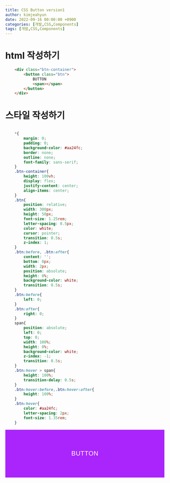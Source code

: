```yaml
---
title: CSS Button version1
author: kimjeahyun
date: 2022-09-16 00:00:00 +0900
categories: [개발,CSS,Components]
tags: [개발,CSS,Components]
---
```

<style type="text/css">
	.btn-container{
		background-color: #aa24fc;
		width:500px;
		height:150px;
		display: flex;
		justify-content: center;
		align-items: center;
	}
	.btn{
		background-color: #aa24fc;
		border: none;
		outline: none;
		font-family: sans-serif;
		position: relative;
		width: 300px;
		height: 50px;
		font-size: 1.25rem;
		letter-spacing: 0.5px;
		color: white;
		cursor: pointer;
		transition: 0.5s;
		z-index: 1;
	}
	.btn:before, .btn:after{
		content: '';
		bottom: 0px;
		width: 2px;
		position: absolute;
		height: 0%;
		background-color: white;
		transition: 0.5s;
	}
	.btn:before{
		left: 0;
	}
	.btn:after{
		right: 0;
	}
	.jh-span{
		position: absolute;
		left: 0;
		top: 0;
		width: 100%;
		height: 0%;
		background-color: white;
		z-index: -1;
		transition: 0.5s;
	}
	.btn:hover > .jh-span{
		height: 100%;
		transition-delay: 0.5s;
	}
	.btn:hover:before,.btn:hover:after{
		height: 100%;
	}
	.btn:hover{
		color: #aa24fc;
		letter-spacing: 2px;
		font-size: 1.35rem;
	}
</style>


# html 작성하기

```html
	<div class="btn-container">
		<button class="btn">
			BUTTON
			<span></span>
		</button>
	</div>
```

# 스타일 작성하기

```css

	*{
		margin: 0;
		padding: 0;
		background-color: #aa24fc;
		border: none;
		outline: none;
		font-family: sans-serif;
	}
	.btn-container{
		height: 100vh;
		display: flex;
		justify-content: center;
		align-items: center;
	}
	.btn{
		position: relative;
		width: 300px;
		height: 50px;
		font-size: 1.25rem;
		letter-spacing: 0.5px;
		color: white;
		cursor: pointer;
		transition: 0.5s;
		z-index: 1;
	}
	.btn:before, .btn:after{
		content: '';
		bottom: 0px;
		width: 2px;
		position: absolute;
		height: 0%;
		background-color: white;
		transition: 0.5s;
	}
	.btn:before{
		left: 0;
	}
	.btn:after{
		right: 0;
	}
	span{
		position: absolute;
		left: 0;
		top: 0;
		width: 100%;
		height: 0%;
		background-color: white;
		z-index: -1;
		transition: 0.5s;
	}
	.btn:hover > span{
		height: 100%;
		transition-delay: 0.5s;
	}
	.btn:hover:before,.btn:hover:after{
		height: 100%;
	}
	.btn:hover{
		color: #aa24fc;
		letter-spacing: 2px;
		font-size: 1.35rem;
	}
```

<div class="btn-container">
	<button class="btn">
		BUTTON
		<span class="jh-span"></span>
	</button>
</div>
